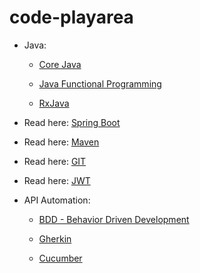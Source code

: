 # code-playarea
  
- Java:
    - [Core Java](java/javautility/README.md)
    
    - [Java Functional Programming ](java/funcprog)
    
    - [RxJava](RxJava/README.MD)

- Read here: [Spring Boot](springboot/README.md)

- Read here: [Maven](Documentation/maven.md)

- Read here: [GIT](Documentation/GIT.md)

- Read here: [JWT](java/JWT/JWT.md)

- API Automation:
  
    - [BDD - Behavior Driven Development](BDD-Cucumber/BDD.MD)
   
    - [Gherkin](BDD-Cucumber/Gherkin.md)
   
    - [Cucumber](BDD-Cucumber/Cucumber.md)
  